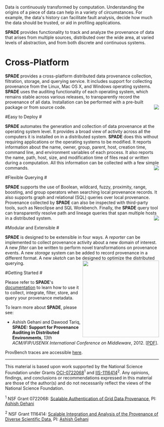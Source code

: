 Data is continuously transformed by computation. Understanding the origins of a piece of data can help in a variety of circumstances. For example, the data's history can facilitate fault analysis, decide how much the data should be trusted, or aid in profiling applications.

**SPADE** provides functionality to track and analyze the provenance of data that arises from multiple sources, distributed over the wide area, at varied levels of abstraction, and from both discrete and continuous systems.


# Cross-Platform #

**SPADE** provides a cross-platform distributed data provenance collection, filtration, storage, and querying service. It includes support for collecting provenance from the Linux, Mac OS X, and Windows operating systems. **SPADE** uses the auditing functionality of each operating system, which remains stable across various releases, to transparently record the provenance of all data. Installation can be performed with a pre-built package or from source code. <img  style="float:right" src='../../wiki/img/frontpage_platforms.png'>

#Easy to Deploy #

**SPADE** automates the generation and collection of data provenance at the operating system level. It provides a broad view of activity across all the computers it is installed on in a distributed system. **SPADE** does this without requiring applications or the operating systems to be modified. It reports information about the name, owner, group, parent, host, creation time, command line, and environment variables of each process. It also reports the name, path, host, size, and modification time of files read or written during a computation. All this information can be collected with a few simple commands. <img  style="float:right"  src='../../wiki/img/frontpage_easy.png'> 

#Flexible Querying #

**SPADE** supports the use of Boolean, wildcard, fuzzy, proximity, range, boosting, and group operators when searching local provenance records. It also supports graph and relational (SQL) queries over local provenance. Provenance collected by **SPADE** can also be inspected with third-party tools, such as Neoclipse and SQL Workbench. Finally, the **SPADE** query tool can transparently resolve path and lineage queries that span multiple hosts in a distributed system. <img   style="float:right" src='../../wiki/img/frontpage_query.png'>

#Modular and Extensible #

**SPADE** is designed to be extensible in four ways. A _reporter_ can be implemented to collect provenance activity about a new domain of interest. A new _filter_ can be written to perform novel transformations on provenance events. A new _storage_ system can be added to record provenance in a different format. A new _sketch_ can be designed to optimize the distributed querying. <img  style="float:right"  src='../../wiki/img/frontpage_modular.png' width='250px'> 

#Getting Started #

Please refer to **SPADE**'s [documentation](../../wiki/Documentation.md) to learn how to use it to collect, integrate, filter, store, and query your provenance metadata.

To learn more about **SPADE**, please see:

  * Ashish Gehani and Dawood Tariq, **SPADE: Support for Provenance Auditing in Distributed Environments**, _13th ACM/IFIP/USENIX International Conference on Middleware_, 2012. [[PDF](http://www.csl.sri.com/users/gehani/papers/MW-2012.SPADE.pdf)].

ProvBench traces are accessible [here](../../wiki/Traces.md).


---


This material is based upon work supported by the National Science Foundation under Grants [OCI-0722068](http://www.nsf.gov/awardsearch/showAward?AWD_ID=0722068)<sup>1</sup> and [IIS-1116414](http://www.nsf.gov/awardsearch/showAward?AWD_ID=1116414)<sup>2</sup>. Any opinions, findings, and conclusions or recommendations expressed in this material are those of the author(s) and do not necessarily reflect the views of the National Science Foundation.

<sup>1</sup> NSF Grant 0722068: [Scalable Authentication of Grid Data Provenance](http://www.nsf.gov/awardsearch/showAward?AWD_ID=0722068), PI: [Ashish Gehani](http://www.csl.sri.com/people/gehani/)

<sup>2</sup> NSF Grant 1116414: [Scalable Integration and Analysis of the Provenance of Diverse Scientific Data](http://www.nsf.gov/awardsearch/showAward?AWD_ID=1116414), PI: [Ashish Gehani](http://www.csl.sri.com/people/gehani/)

<a href='Hidden comment: 
The Apple logo is licensed under the Creative Commons Attribution-Share Alike 3.0 Unported, 2.5 Generic, 2.0 Generic and 1.0 Generic license.
The Linux Tux logo is (c) Larry Ewing, Simon Budig und Anja Gerwinsk and is licensed under the terms of the GNU General Public License version 3.
The Windows logo is in the public domain.
'></a>